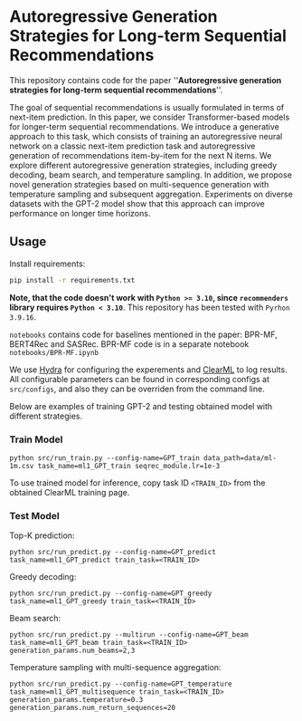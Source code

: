 # Autoregressive Generation Strategies for Long-term Sequential Recommendations

This repository contains code for the paper ''**Autoregressive generation strategies for long-term sequential recommendations**''.

The goal of sequential recommendations is usually formulated in terms of next-item prediction. In this paper, we consider Transformer-based models for longer-term sequential recommendations. We introduce a generative approach to this task, which consists of training an autoregressive neural network on a classic next-item prediction task and autoregressive generation of recommendations item-by-item for the next N items. We explore different autoregressive generation strategies, including greedy decoding, beam search, and temperature sampling. In addition, we propose novel generation strategies based on multi-sequence generation with temperature sampling and subsequent aggregation. Experiments on diverse datasets with the GPT-2 model show that this approach can improve performance on longer time horizons.

## Usage

Install requirements:
```sh
pip install -r requirements.txt
```
**Note, that the code doesn't work with `Python >= 3.10`, since `recommenders` library requires `Python < 3.10`**. This repository has been tested with `Pyrhon 3.9.16`.

`notebooks` contains code for baselines mentioned in the paper: BPR-MF, BERT4Rec and SASRec.
BPR-MF code is in a separate notebook `notebooks/BPR-MF.ipynb`

We use [Hydra](https://hydra.cc/) for configuring the experements and [ClearML](`https://clear.ml/docs/latest/docs`) to log results.
All configurable parameters can be found in corresponding configs at `src/configs`, and also they can be overriden from the command line.

Below are examples of training GPT-2 and testing obtained model with different strategies.

### Train Model

```
python src/run_train.py --config-name=GPT_train data_path=data/ml-1m.csv task_name=ml1_GPT_train seqrec_module.lr=1e-3
```
To use trained model for inference, copy task ID `<TRAIN_ID>` from the obtained ClearML training page.

### Test Model

Top-K prediction:
```
python src/run_predict.py --config-name=GPT_predict task_name=ml1_GPT_predict train_task=<TRAIN_ID>
```
Greedy decoding:

```
python src/run_predict.py --config-name=GPT_greedy task_name=ml1_GPT_greedy train_task=<TRAIN_ID>
```

Beam search:

```
python src/run_predict.py --multirun --config-name=GPT_beam task_name=ml1_GPT_beam train_task=<TRAIN_ID> generation_params.num_beams=2,3
```

Temperature sampling with multi-sequence aggregation:

```
python src/run_predict.py --config-name=GPT_temperature task_name=ml1_GPT_multisequence train_task=<TRAIN_ID> generation_params.temperature=0.3 generation_params.num_return_sequences=20
```
